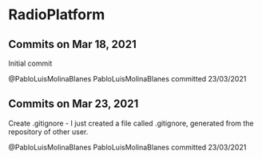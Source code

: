 # RadioPlatform

## Commits on Mar 18, 2021
Initial commit

@PabloLuisMolinaBlanes
PabloLuisMolinaBlanes committed 23/03/2021

## Commits on Mar 23, 2021
Create .gitignore - I just created a file called .gitignore, generated from the repository of other user.

@PabloLuisMolinaBlanes
PabloLuisMolinaBlanes committed 23/03/2021
